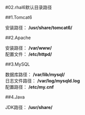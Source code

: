 #02.rhal6默认目录路径

##1.Tomcat6

  安装路径： **/usr/share/tomcat6/** 
  
##2.Apache

  安装路径： **/var/www/** <br>
  配置文件： **/etc/httpd/**

##3.MySQL
  
  数据库路径： **/var/lib/mysql/** <br>
  日志文件路径： **/var/log/mysqld.log** <br>
  配置路径： **/etc/my.cnf** 
  
##4.Java

  JDK路径： **/usr/share/** 
  
